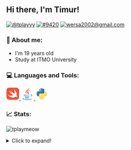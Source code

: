 ## Hi there, I'm Timur!

<a href="https://t.me/tplayy" target="blank"><img align="center" src="https://upload.wikimedia.org/wikipedia/commons/8/82/Telegram_logo.svg" alt="@tplayyy" height="24" width="32" /></a>
<a href="https://discord.gg/255371171476799489" target="blank"><img align="center" src="https://raw.githubusercontent.com/rahuldkjain/github-profile-readme-generator/master/src/images/icons/Social/discord.svg" alt="#9420" height="24" width="32" /></a>
<a href="mailto:wersa2002@gmail.com" target="blank"><img align="center" src="https://img.icons8.com/fluency/96/000000/email.png" alt="wersa2002@gmail.com" height="30" width="30" /></a>




### 🤔 About me:
  * I'm 19 years old
  * Study at ITMO University


### 💻 Languages and Tools:
<p align="left">
  <a href="https://developer.apple.com/swift/" target="_blank"> <img src="https://raw.githubusercontent.com/devicons/devicon/master/icons/swift/swift-original.svg" alt="swift" width="35" height="35"/> </a> 
    <a href="https://www.java.com" target="_blank"> <img src="https://raw.githubusercontent.com/devicons/devicon/master/icons/java/java-original.svg" alt="java" width="35" height="35"/> </a>
  <a href="https://www.python.org" target="_blank"> <img src="https://raw.githubusercontent.com/devicons/devicon/master/icons/python/python-original.svg" alt="python" width="35" height="35"/> </a> 
</p>


### 📈 Stats:
<p align="left"> <img src="https://komarev.com/ghpvc/?username=tplaymeow&label=Views&color=009dff&style=flat" alt="tplaymeow" /> </p>

<details>
  <summary>Click to expand!</summary>
  <p>&nbsp;<img align="center" src="https://github-readme-stats.vercel.app/api?username=tplaymeow&show_icons=true&locale=en" alt="tplaymeow" /></p>
  <p><img align="center" src="https://github-readme-streak-stats.herokuapp.com/?user=tplaymeow&" alt="tplaymeow" /></p>

</details>

